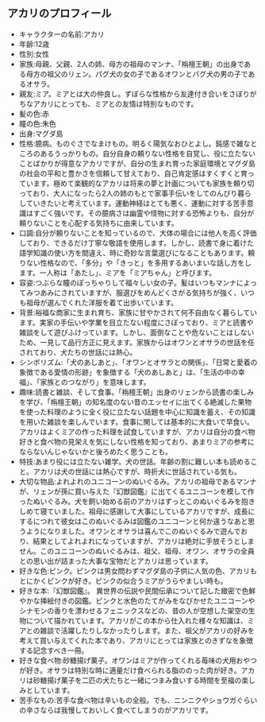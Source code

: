 ## アカリのプロフィール

* キャラクターの名前:アカリ
* 年齢:12歳
* 性別:女性
* 家族:母親、父親、2人の姉、母方の祖母のマンナ、「栴檀王朝」の出身である母方の祖父のリェン。パグ犬の女の子であるオワンとパグ犬の男の子であるオサラ。
* 親友:ミア。ミアとは大の仲良し。ずぼらな性格から友達付き合いをさぼりがちなアカリにとっても、ミアとの友情は特別なものです。
* 髪の色:赤
* 瞳の色:朱色
* 出身:マグダ島
* 性格:臆病。ものぐさでなまけもの。明るく陽気なおひとよし。鈍感で雑なところのあるうっかりもの。自分自身の頼りない性格を自覚し、役に立たないことばかりが得意なアカリですが、自分の生まれ育った家庭環境とマグダ島の社会の平和と豊かさを信頼して甘えており、自己肯定感はすくすくと育っています。極めて楽観的なアカリは将来の夢と計画についても家族を頼り切っており、大人になったら2人の姉のもとで家事手伝いをしてのんびり暮らしていきたいと考えています。運動神経はとても悪く、運動に対する苦手意識はすごく強いです。その臆病さは幽霊や怪物に対する恐怖よりも、自分が頼りないことを心配する気持ちに由来しています。
* 口調:自分が頼りないことを知っているので、大体の場合には他人を高く評価しており、できるだけ丁寧な敬語を使用します。しかし、読書で身に着けた語学知識の使い方を間違え、時に奇妙な言葉選びになることもあります。頼りない性格なので、「多分」や「きっと」を多用するあいまいな話し方をします。一人称は「あたし」、ミアを「ミアちゃん」と呼びます。
* 容姿:つぶらな瞳のぽっちゃりして福々しい女の子。髪はいつもマンナによってみつあみにされていますが、服選びをめんどくさがる気持ちが強く、いつも祖母が選んでくれた洋服を着て出歩いています。
* 背景:裕福な商家に生まれ育ち、家族に甘やかされて何不自由なく暮らしています。実家の手伝いや学業を目立たない程度にさぼっており、ミアと読書や雑談をして遊びふけっています。しかし、面倒なことや危ないことはしないため、一見して品行方正に見えます。家族からはオワンとオサラの世話を任されており、犬たちの世話には熱心。
* シンボリズム:「犬のあしあと」、「オワンとオサラとの関係」、「日常と愛着の象徴である愛情の形跡」を象徴する「犬のあしあと」は、「生活の中の幸福」、「家族とのつながり」を意味します。
* 趣味:読書と雑談、そして食事。「栴檀王朝」出身のリェンから読書の楽しみを学び、「栴檀王朝」の知名度のない昔のエッセイに出てくる絶滅した果物を使った料理のように全く役に立たない話題を中心に知識を蓄え、その知識を用いた雑談を楽しんでいます。食事に関しては基本的に大食いで早食い。アカリはよくミアの作った料理を試食していますが、アカリは自分の食べ物好きと食べ物の見栄えを気にしない性格を知っており、あまりミアの参考にならないんじゃないかと後ろめたく思うことも。
* 特技:あまり役には立たない雑学。犬の世話。年齢の割に難しい本も読めること。アカリは犬の世話には熱心ですが、時折犬に世話されている気も。
* 大切な物品:よれよれのユニコーンのぬいぐるみ。アカリの祖母であるマンナが、リェンが孫に買い与えた『幻獣図鑑』に出てくるユニコーンを模して作ったぬいぐるみ。犬を飼い始める前のアカリはずっとこのぬいぐるみを抱きしめて寝ていました。祖母に感謝して大事にしているアカリですが、成長にするにつれて彼女はこのぬいぐるみは図鑑のユニコーンと何か違うなあと思うようになりました。オワンとオサラは喜んでこのぬいぐるみで遊んでおり、結果としてよれよれになっていますが、アカリは絶対に手放そうとしません。このユニコーンのぬいぐるみは、祖父、祖母、オワン、オサラの全員との思い出が詰まった大事な宝物だとアカリは思っています。
* 好きな色:ピンク。ピンクは男女問わずマグダ島の子供に人気の色、アカリもとにかくピンクが好き。ピンクの似合うミアがうらやましい時も。
* 好きな本:『幻獣図鑑』。 異世界の伝説や民間伝承について記した緻密で色鮮やかな挿絵付きの図鑑。ピンクと水色のたてがみをなびかせたユニコーンやシナモンの香りを漂わせるフェニックスなどの、昔の人が空想した架空の生物について描かれています。アカリがこの本から仕入れた様々な知識は、ミアとの雑談で活躍したりしなかったりします。また、祖父がアカリの好みを考えて買い与えてくれた本であり、アカリにとっては家族とのきずなを象徴する記念すべき一冊。
* 好きな食べ物:砂糖揚げ菓子。オワンはミアが作ってくれる苺味の犬用おやつが好き。オサラは特別な時に適量だけ食べられる脂ののった肉が好き。アカリは砂糖揚げ菓子を二匹の犬たちと一緒につまみ食いする時間を至福の楽しみとしています。
* 苦手なもの:苦手な食べ物は辛いもの全般。でも、ニンニクやショウガぐらいの辛さならば我慢しておいしく食べてしまうのがアカリです。
